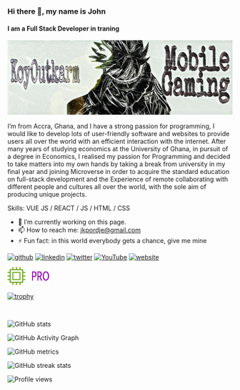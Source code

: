 ### Hi there 👋, my name is John
#### I am a Full Stack Developer in traning
![I am a Full Stack Developer in traning](https://github.com/Outkarm/Outkarm/blob/main/1662222299751.jpg)

I’m from Accra, Ghana, and I have a strong passion for programming, I would like to develop lots of user-friendly software and websites to provide users all over the world with an efficient interaction with the internet. After many years of studying economics at the University of Ghana, in pursuit of a degree in Economics, I realised my passion for Programming and decided to take matters into my own hands by taking a break from university in my final year and joining Microverse
in order to acquire the standard education on full-stack development and the Experience of remote collaborating with different people and cultures all over the world, with the sole aim of producing unique projects. 

Skills: VUE JS / REACT / JS / HTML / CSS

- 🔭 I’m currently working on this page. 
- 📫 How to reach me: jkpordje@gmail.com 
- ⚡ Fun fact: in this world everybody gets a chance, give me mine 


[<img src='https://cdn.jsdelivr.net/npm/simple-icons@3.0.1/icons/github.svg' alt='github' height='40'>](https://github.com/https://github.com/Outkarm)  [<img src='https://cdn.jsdelivr.net/npm/simple-icons@3.0.1/icons/linkedin.svg' alt='linkedin' height='40'>](https://www.linkedin.com/in/https://www.linkedin.com/in/john-kpordje-866749241//)  [<img src='https://cdn.jsdelivr.net/npm/simple-icons@3.0.1/icons/twitter.svg' alt='twitter' height='40'>](https://twitter.com/https://twitter.com/outkarm)  [<img src='https://cdn.jsdelivr.net/npm/simple-icons@3.0.1/icons/youtube.svg' alt='YouTube' height='40'>](https://www.youtube.com/channel/https://www.youtube.com/channel/UC70wbFILUfwdD0DHnWvlX9Q)  [<img src='https://cdn.jsdelivr.net/npm/simple-icons@3.0.1/icons/icloud.svg' alt='website' height='40'>](https://outkarm.github.io/mobile-device-portfolio/)  

<a href='https://docs.github.com/en/developers'><img src='https://raw.githubusercontent.com/acervenky/animated-github-badges/master/assets/devbadge.gif' width='40' height='40'></a> <a href='https://github.com/pricing'><img src='https://raw.githubusercontent.com/acervenky/animated-github-badges/master/assets/pro.gif' width='40' height='40'></a>
<br/>

[![trophy](https://github-profile-trophy.vercel.app/?username=https://github.com/Outkarm)](https://github.com/ryo-ma/github-profile-trophy)

<br/>

![GitHub stats](https://github-readme-stats.vercel.app/api?username=https://github.com/Outkarm&show_icons=true)  

![GitHub Activity Graph](https://activity-graph.herokuapp.com/graph?username=https://github.com/Outkarm)  

![GitHub metrics](https://metrics.lecoq.io/https://github.com/Outkarm)  

![GitHub streak stats](https://github-readme-streak-stats.herokuapp.com/?user=https://github.com/Outkarm)  

![Profile views](https://gpvc.arturio.dev/https://github.com/Outkarm)  
